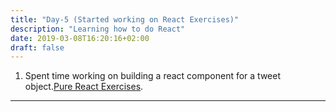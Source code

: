 ```yaml
---
title: "Day-5 (Started working on React Exercises)"
description: "Learning how to do React"
date: 2019-03-08T16:20:16+02:00
draft: false
---
```


1. Spent time working on building a react component for a tweet object.[Pure React Exercises](https://github.com/101daysofcode/pure-react-code/).

---
